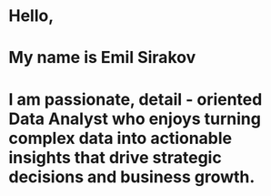 # Hello,
# My name is Emil Sirakov
# I am passionate, detail - oriented Data Analyst who enjoys turning complex data into actionable insights that drive strategic decisions and business growth.
